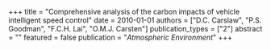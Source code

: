 +++
title = "Comprehensive analysis of the carbon impacts of vehicle intelligent speed control"
date = 2010-01-01
authors = ["D.C. Carslaw", "P.S. Goodman", "F.C.H. Lai", "O.M.J. Carsten"]
publication_types = ["2"]
abstract = ""
featured = false
publication = "*Atmospheric Environment*"
+++

